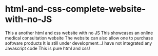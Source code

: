 # html-and-css-complete-website-with-no-JS
This a another html and css website with no JS
This showcases an online medical consultation website
The website can also allow one to purchase software products
It is still under development...I have not integrated any Javascript code
This is pure html and css!
